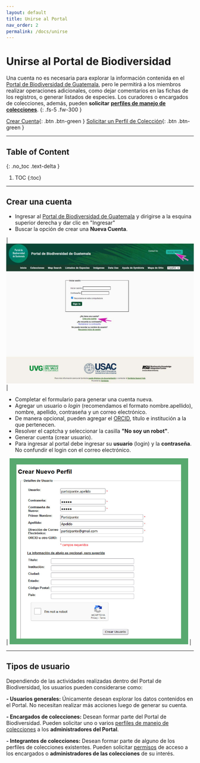 ```yaml
---
layout: default
title: Unirse al Portal 
nav_order: 2
permalink: /docs/unirse
---
```


# Unirse al Portal de Biodiversidad

Una cuenta no es necesaria para explorar la información contenida en el [Portal de Biodiversidad de Guatemala](https://biodiversidad.gt), pero le permitirá a los miembros realizar operaciones adicionales, como dejar comentarios en las fichas de los registros, o generar listados de especies. Los curadores o encargados de colecciones, además, pueden **solicitar** [**perfiles de manejo de colecciones**](https://guatemalaportal.github.io/docs/colecciones/solicitud).
{: .fs-5 .fw-300 }

[Crear Cuenta](https://biodiversidad.gt/portal/profile/newprofile.php){: .btn .btn-green } 
[Solicitar un Perfil de Colección](https://guatemalaportal.github.io/docs/colecciones/solicitud/){: .btn .btn-green } 

---

## Table of Content
{: .no_toc .text-delta }

1. TOC
{:toc}

---

## Crear una cuenta

- Ingresar al [Portal de Biodiversidad de Guatemala](https://biodiversidad.gt) y dirigirse a la esquina superior derecha y dar clic en "Ingresar"
- Buscar la opción de crear una **Nueva Cuenta**.

| [<img src="https://github.com/GuatemalaPortal/guatemalaportal.github.io/blob/main/static/NuevaCuentaPortal.jpg?raw=true" alt="Nueva Cuenta">](https://biodiversidad.gt) |

- Completar el formulario para generar una cuenta nueva.
- Agregar un usuario o _login_ (recomendamos el formato nombre.apellido), nombre, apellido, contraseña y un correo electrónico.
- De manera opcional, pueden agregar el [ORCID](https://orcid.org), título e institución a la que pertenecen.
- Resolver el captcha y seleccionar la casilla **"No soy un robot"**.
- Generar cuenta (crear usuario).
- Para ingresar al portal debe ingresar su **usuario** (login) y la **contraseña**. No confundir el login con el correo electrónico.

| [<img src="https://github.com/GuatemalaPortal/guatemalaportal.github.io/blob/main/static/portal/NuevoPerfil.jpg?raw=true" alt="Nueva Cuenta"  width="480" height="500">](https://biodiversidad.gt/portal/profile/newprofile.php) |

---

## Tipos de usuario

Dependiendo de las actividades realizadas dentro del Portal de Biodiversidad, los usuarios pueden considerarse como:

**- Usuarios generales:** Únicamente desean explorar los datos contenidos en el Portal. No necesitan realizar más acciones luego de generar su cuenta.

**- Encargados de colecciones:** Desean formar parte del Portal de Biodiversidad. Pueden solicitar uno o varios [perfiles de manejo de colecciones](https://guatemalaportal.github.io/docs/colecciones/perfiles) a los **administradores del Portal**.

**- Integrantes de colecciones:** Desean formar parte de alguno de los perfiles de colecciones existentes. Pueden solicitar [permisos](https://guatemalaportal.github.io/docs/colecciones/permisos) de acceso a los encargados o **administradores de las colecciones** de su interés.
